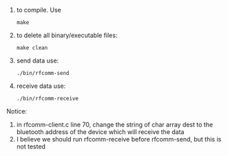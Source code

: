 1. to compile. Use

	`make`

2. to delete all binary/executable files:

	`make clean`

3. send data use:

	`./bin/rfcomm-send`
	
4. receive data use:

	`./bin/rfcomm-receive`
	
Notice:  
1. in rfcomm-client.c line 70, change the string of char array dest to the bluetooth address of the device which will receive the data  
2. I believe we should run rfcomm-receive before rfcomm-send, but this is not tested
